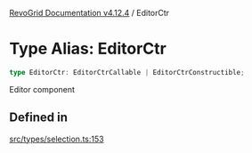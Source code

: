 [RevoGrid Documentation v4.12.4](README.md) / EditorCtr

# Type Alias: EditorCtr

```ts
type EditorCtr: EditorCtrCallable | EditorCtrConstructible;
```

Editor component

## Defined in

[src/types/selection.ts:153](https://github.com/revolist/revogrid/blob/648f56ecfc5430eb0184373ea33dd565a6a33bb9/src/types/selection.ts#L153)
